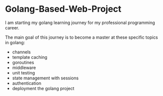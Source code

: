 # Golang-Based-Web-Project

I am starting my golang learning journey for my professional programming career.

The main goal of this journey is to become a master at these specific topics in golang:

- channels
- template caching
- goroutines
- middleware
- unit testing
- state management with sessions
- authentication
- deployment the golang project

